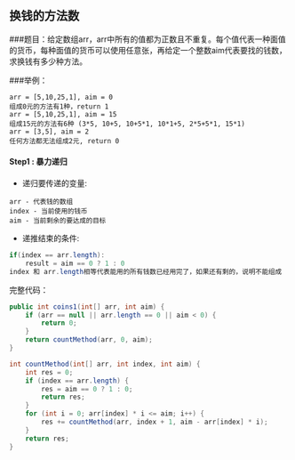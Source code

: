 ## 换钱的方法数
###题目：给定数组arr，arr中所有的值都为正数且不重复。每个值代表一种面值的货币，每种面值的货币可以使用任意张，再给定一个整数aim代表要找的钱数，求换钱有多少种方法。

###举例：
```
arr = [5,10,25,1], aim = 0
组成0元的方法有1种，return 1
arr = [5,10,25,1], aim = 15
组成15元的方法有6种 (3*5, 10+5, 10+5*1, 10*1+5, 2*5+5*1, 15*1)
arr = [3,5], aim = 2
任何方法都无法组成2元, return 0
```

#### Step1 : 暴力递归
- 递归要传递的变量:
```
arr - 代表钱的数组
index - 当前使用的钱币
aim - 当前剩余的要达成的目标
```
- 递推结束的条件:
```java
if(index == arr.length):
    result = aim == 0 ? 1 : 0
index 和 arr.length相等代表能用的所有钱数已经用完了，如果还有剩的，说明不能组成
```
完整代码：
```java
public int coins1(int[] arr, int aim) {
    if (arr == null || arr.length == 0 || aim < 0) {
        return 0;
    }
    return countMethod(arr, 0, aim);
}

int countMethod(int[] arr, int index, int aim) {
    int res = 0;
    if (index == arr.length) {
        res = aim == 0 ? 1 : 0;
        return res;
    }
    for (int i = 0; arr[index] * i <= aim; i++) {
        res += countMethod(arr, index + 1, aim - arr[index] * i);
    }
    return res;
}
```